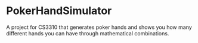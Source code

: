 # PokerHandSimulator
A project for CS3310 that generates poker hands and shows you how many different hands you can have through mathematical combinations.
